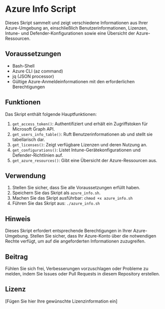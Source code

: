 # Azure Info Script

Dieses Skript sammelt und zeigt verschiedene Informationen aus Ihrer Azure-Umgebung an, einschließlich Benutzerinformationen, Lizenzen, Intune- und Defender-Konfigurationen sowie eine Übersicht der Azure-Ressourcen.

## Voraussetzungen

- Bash-Shell
- Azure CLI (az command)
- jq (JSON processor)
- Gültige Azure-Anmeldeinformationen mit den erforderlichen Berechtigungen

## Funktionen

Das Skript enthält folgende Hauptfunktionen:

1. `get_access_token()`: Authentifiziert und erhält ein Zugriffstoken für Microsoft Graph API.
2. `get_users_info_table()`: Ruft Benutzerinformationen ab und stellt sie tabellarisch dar.
3. `get_licenses()`: Zeigt verfügbare Lizenzen und deren Nutzung an.
4. `get_configurations()`: Listet Intune-Gerätekonfigurationen und Defender-Richtlinien auf.
5. `get_azure_resources()`: Gibt eine Übersicht der Azure-Ressourcen aus.

## Verwendung

1. Stellen Sie sicher, dass Sie alle Voraussetzungen erfüllt haben.
2. Speichern Sie das Skript als `azure_info.sh`.
3. Machen Sie das Skript ausführbar: `chmod +x azure_info.sh`
4. Führen Sie das Skript aus: `./azure_info.sh`

## Hinweis

Dieses Skript erfordert entsprechende Berechtigungen in Ihrer Azure-Umgebung. Stellen Sie sicher, dass Ihr Azure-Konto über die notwendigen Rechte verfügt, um auf die angeforderten Informationen zuzugreifen.

## Beitrag

Fühlen Sie sich frei, Verbesserungen vorzuschlagen oder Probleme zu melden, indem Sie Issues oder Pull Requests in diesem Repository erstellen.

## Lizenz

[Fügen Sie hier Ihre gewünschte Lizenzinformation ein]
